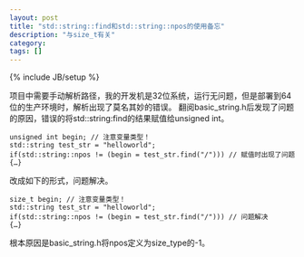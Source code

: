 ```yaml
---
layout: post
title: "std::string::find和std::string::npos的使用备忘"
description: "与size_t有关"
category: 
tags: []
---
```

{% include JB/setup %}

项目中需要手动解析路径，我的开发机是32位系统，运行无问题，但是部署到64位的生产环境时，解析出现了莫名其妙的错误。
翻阅basic_string.h后发现了问题的原因，错误的将std::string:find的结果赋值给unsigned int。

	unsigned int begin; // 注意变量类型！
	std::string test_str = "helloworld";
	if(std::string::npos != (begin = test_str.find("/"))) // 赋值时出现了问题
	{…}

改成如下的形式，问题解决。

	size_t begin; // 注意变量类型！
	std::string test_str = "helloworld";
	if(std::string::npos != (begin = test_str.find("/"))) // 问题解决
	{…}

根本原因是basic_string.h将npos定义为size_type的-1。